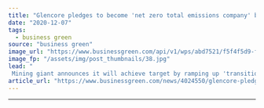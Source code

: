 ```yaml
---
title: "Glencore pledges to become 'net zero total emissions company' by 2050"
date: "2020-12-07"
tags: 
  - business green
source: "business green"
image_url: "https://www.businessgreen.com/api/v1/wps/abd7521/f5f4f5d9-f227-4fe6-be0b-683fd55b20ef/4/Glencore-GGV-coal-South-Africa-185x114.jpg"
image_fp: "/assets/img/post_thumbnails/38.jpg"
lead: "
 Mining giant announces it will achieve target by ramping up 'transition metals' business while delivering 'responsible stewardship' of its coal assets ..."
article_url: "https://www.businessgreen.com/news/4024550/glencore-pledges-net-zero-total-emissions-company-2050"
---
```


---
